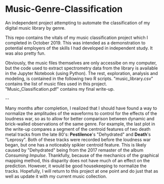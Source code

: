 # Music-Genre-Classification
An independent project attempting to automate the classification of my digital music library by genre.


This repo contains the vitals of my music classification project which I completed in October 2019. 
This was intended as a demonstration to potential employers of the skills I had developed in independent study. It was also pretty fun.

Obviously, the music files themselves are only accessibe on my computer, but the code used to extract spectrometry data from the library is available in the Jupyter Notebook (using Python).
The rest, exploration, analysis and modeling, is contained in the following two R scripts.
"music_library.csv" contains the list of music files used in this project.
"Music_Classification.pdf" contains my final write-up.

--

Many months after completion, I realized that I should have found a way to normalize the amplitudes of the waveforms to control for the effects of the loudness war,
  so as to allow for better comparison between dynamic and brick-walled observations of the same genre.
For example, the last plot in the write-up compares a segment of the centroid features of two death metal tracks from the late 80's: **Pestilence**'s "Dehydrated" and **Death**'s "Leprosy".
Both of these tracks were recorded before the loudness war began, but one has a noticeably spikier centroid feature.
This is likely caused by "Dehydrated" being from the 2017 remaster of the album *Consuming Impulse*.
Thankfully, because of the mechanics of the graphical mapping method, this disparity does not have much of an effect on the prediction.
However, it would be good housekeeping to normalize the tracks.
Hopefully, I will return to this project at one point and do just that as well as update it with my current music collection.
